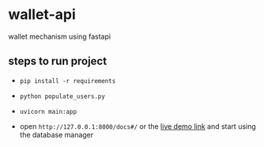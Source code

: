 # wallet-api
wallet mechanism using fastapi

## steps to run project

- `pip install -r requirements`

- `python populate_users.py`

- `uvicorn main:app`

- open `http://127.0.0.1:8000/docs#/` or the [live demo link]() and start using the database manager

